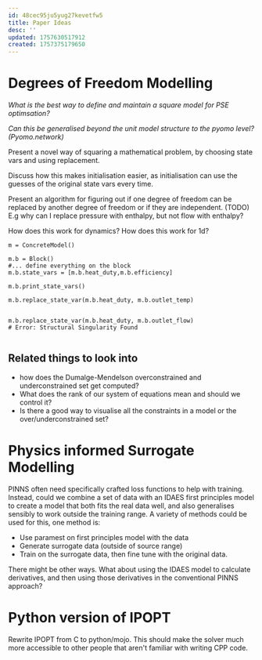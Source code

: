 ```yaml
---
id: 48cec95ju5yug27kevetfw5
title: Paper Ideas
desc: ''
updated: 1757630517912
created: 1757375179650
---
```


# Degrees of Freedom Modelling

*What is the best way to define and maintain a square model for PSE optimsation?*

*Can this be generalised beyond the unit model structure to the pyomo level? (Pyomo.network)*

Present a novel way of squaring a mathematical problem, by choosing state vars and using replacement. 

Discuss how this makes initialisation easier, as initialisation can use the guesses of the original state vars every time.

Present an algorithm for figuring out if one degree of freedom can be replaced by another degree of freedom or if they are independent. (TODO) E.g why can I replace pressure with enthalpy, but not flow with enthalpy?

How does this work for dynamics? How does this work for 1d?



```
m = ConcreteModel()

m.b = Block()
#... define everything on the block
m.b.state_vars = [m.b.heat_duty,m.b.efficiency]

m.b.print_state_vars()

m.b.replace_state_var(m.b.heat_duty, m.b.outlet_temp)


m.b.replace_state_var(m.b.heat_duty, m.b.outlet_flow)
# Error: Structural Singularity Found


```

## Related things to look into

- how does the Dumalge-Mendelson overconstrained and underconstrained set get computed?
- What does the rank of our system of equations mean and should we control it?
- Is there a good way to visualise all the constraints in a model or the over/underconstrained set? 


# Physics informed Surrogate Modelling

PINNS often need specifically crafted loss functions to help with training. Instead, could we combine a set of data with an IDAES first principles model to create a model that both fits the real data well, and also generalises sensibly to work outside the training range. A variety of methods could be used for this, one method is:

- Use paramest on first principles model with the data
- Generate surrogate data (outside of source range)
- Train on  the surrogate data, then fine tune with the original data.

There might be other ways. What about using the IDAES model to calculate derivatives, and then using those derivatives in the conventional PINNS approach?

# Python version of IPOPT

Rewrite IPOPT from C to python/mojo. This should make the solver much more accessible to other people that aren't familiar with writing CPP code.


